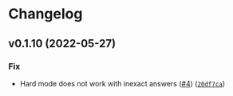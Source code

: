 # Changelog

<!--next-version-placeholder-->

## v0.1.10 (2022-05-27)
### Fix
* Hard mode does not work with inexact answers ([#4](https://github.com/ajite/wanikani-cli/issues/4)) ([`20df7ca`](https://github.com/ajite/wanikani-cli/commit/20df7caa96d6f1f01f8a49054be51c9d14d51592))
